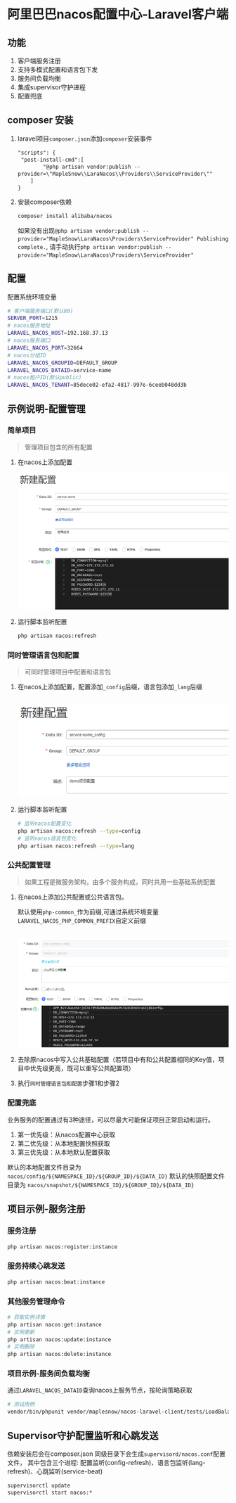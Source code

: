 # 阿里巴巴nacos配置中心-Laravel客户端

## 功能

1. 客户端服务注册
2. 支持多模式配置和语言包下发
3. 服务间负载均衡
4. 集成supervisor守护进程
5. 配置兜底



## composer 安装

1. laravel项目`composer.json`添加`composer`安装事件

   ```
   "scripts": {
   	"post-install-cmd":[
           "@php artisan vendor:publish --provider=\"MapleSnow\\LaraNacos\\Providers\\ServiceProvider\""
       ]
   }
   ```

2. 安装composer依赖

    ```bash
    composer install alibaba/nacos
    ```
    
    如果没有出现`@php artisan vendor:publish --provider="MapleSnow\LaraNacos\Providers\ServiceProvider"
    Publishing complete.`, 请手动执行`php artisan vendor:publish --provider="MapleSnow\LaraNacos\Providers\ServiceProvider"
    `

## 配置

配置系统环境变量

```bash
# 客户端服务端口(默认80)
SERVER_PORT=1215
# nacos服务地址
LARAVEL_NACOS_HOST=192.168.37.13
# nacos服务端口
LARAVEL_NACOS_PORT=32664
# nacos分组ID
LARAVEL_NACOS_GROUPID=DEFAULT_GROUP
LARAVEL_NACOS_DATAID=service-name
# nacos租户ID(默认public)
LARAVEL_NACOS_TENANT=85dece02-efa2-4817-997e-6ceeb048dd3b
```

## 示例说明-配置管理

### 简单项目

>  管理项目包含的所有配置

1. 在nacos上添加配置

    ![](docs/img/1.png)

2. 运行脚本监听配置

   ```bash
   php artisan nacos:refresh
   ```

### 同时管理语言包和配置

> 可同时管理项目中配置和语言包

1. 在nacos上添加配置，配置添加`_config`后缀，语言包添加`_lang`后缀

   ​	![](docs/img/2.png)

2. 运行脚本监听配置

   ```bash
   # 监听nacos配置变化
   php artisan nacos:refresh --type=config
   # 监听nacos语言包变化
   php artisan nacos:refresh --type=lang
   ```

   
### 公共配置管理

> 如果工程是微服务架构，由多个服务构成，同时共用一些基础系统配置

1. 在nacos上添加公共配置或公共语言包。

   默认使用`php-common_`作为前缀,可通过系统环境变量`LARAVEL_NACOS_PHP_COMMON_PREFIX`自定义前缀

   ​	![](docs/img/3.png)

2. 去除原nacos中写入公共基础配置（若项目中有和公共配置相同的Key值，项目中优先级更高，既可以重写公共配置项）
3. 执行`同时管理语言包和配置`步骤1和步骤2


### 配置兜底
业务服务的配置通过有3种途径，可以尽最大可能保证项目正常启动和运行。
1. 第一优先级：从nacos配置中心获取
2. 第二优先级：从本地配置快照获取
3. 第三优先级：从本地默认配置获取

默认的本地配置文件目录为 `nacos/config/${NAMESPACE_ID}/${GROUP_ID}/${DATA_ID}`
默认的快照配置文件目录为 `nacos/snapshot/${NAMESPACE_ID}/${GROUP_ID}/${DATA_ID}`

## 项目示例-服务注册

### 服务注册

```bash
php artisan nacos:register:instance
```

### 服务持续心跳发送

```bash
php artisan nacos:beat:instance
```

### 其他服务管理命令

```bash
# 获取实例详情
php artisan nacos:get:instance
# 实例更新
php artisan nacos:update:instance
# 实例删除
php artisan nacos:delete:instance
```

### 项目示例-服务间负载均衡

通过`LARAVEL_NACOS_DATAID`查询nacos上服务节点，按轮询策略获取

```bash
# 测试用例
vendor/bin/phpunit vendor/maplesnow/nacos-laravel-client/tests/LoadBalanceTest.php
```

## Supervisor守护配置监听和心跳发送

依赖安装后会在composer.json 同级目录下会生成`supervisord/nacos.conf`配置文件， 其中包含三个进程: 配置监听(config-refresh)、语言包监听(lang-refresh)、心跳监听(service-beat)

```
supervisorctl update
supervisorctl start nacos:*
```

